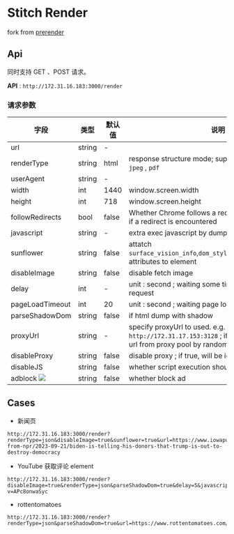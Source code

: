
Stitch Render
===========================

fork from [prerender](https://github.com/prerender/prerender/tree/master)


## Api

同时支持 GET 、POST 请求。

**API** : `http://172.31.16.183:3000/render`

### 请求参数

| 字段 | 类型 | 默认值 | 说明 |
|---|---|---|---|
| url | string | - | |
| renderType | string | html | response structure mode; support : `html` , `json` , `png` , `jpeg` , `pdf` |
| userAgent | string | - | |
| width | int | 1440 | window.screen.width |
| height | int | 718 | window.screen.height |
| followRedirects | bool | false | Whether Chrome follows a redirect on the first request if a redirect is encountered |
| javascript | string | - | extra exec javascript by dump page before |
| sunflower | string | false | attatch `surface_vision_info`,`dom_style_info`,`text_vision_info` attributes to element |
| disableImage | string | false | disable fetch image |
| delay | int | - | unit : second ; waiting some time fater page last request |
| pageLoadTimeout | int | 20 | unit : second ; waiting page loading time |
| parseShadowDom | string | false | if html dump with shadow |
| proxyUrl | string | - | specify proxyUrl to used. e.g. `http://172.31.17.153:3128` ; if not setting, use proxy url from proxy pool by random. |
| disableProxy | string | false | disable proxy ; if true, will be ignore `proxyUrl` param |
| disableJS | string | false | whether script execution should be disabled |
| adblock ![](https://p.ipic.vip/og9z6b.png) | string | false | whether block ad |



## Cases

* 新闻页

~~~
http://172.31.16.183:3000/render?renderType=json&disableImage=true&sunflower=true&url=https://www.iowapublicradio.org/news-from-npr/2023-09-21/biden-is-telling-his-donors-that-trump-is-out-to-destroy-democracy
~~~

* YouTube 获取评论 element

~~~
http://172.31.16.183:3000/render?disableImage=true&renderType=json&parseShadowDom=true&delay=5&javascript=scrollBy(0,%20400);&url=https://www.youtube.com/watch?v=APc8onwaSyc
~~~

* rottentomatoes

~~~
http://172.31.16.183:3000/render?renderType=json&parseShadowDom=true&url=https://www.rottentomatoes.com/m/the_nun_ii
~~~

